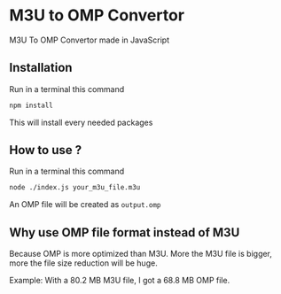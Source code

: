 # M3U to OMP Convertor

M3U To OMP Convertor made in JavaScript

## Installation

Run in a terminal this command
```bash
npm install
```
This will install every needed packages

## How to use ?

Run in a terminal this command
```bash
node ./index.js your_m3u_file.m3u
```
An OMP file will be created as `output.omp`

## Why use OMP file format instead of M3U

Because OMP is more optimized than M3U. More the M3U file is bigger, more the file size reduction will be huge.

Example: With a 80.2 MB M3U file, I got a 68.8 MB OMP file.
